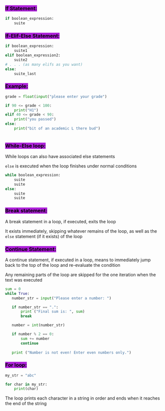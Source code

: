 ### <mark style="background:#AD21D9;">If Statement:</mark>

```Python
if boolean_expression: 
	suite
```


### <mark style="background:#AD21D9;">If-Elif-Else Statement:</mark>

```Python
if boolean_expression:
    suite1
elif boolean_expression2:
    suite2
# . . . (as many elifs as you want)
else:
    suite_last 
```

### <mark style="background:#AD21D9;">Example:</mark>

```Python
grade = float(input("please enter your grade")

if 90 <= grade < 100:
    print("H1")
elif 40 <= grade < 90:
    print("you passed")
else:
    print("bit of an academic L there bud")
    
```
### <mark style="background:#AD21D9;">While-Else loop:</mark>

While loops can also have associated else statements

``else`` is executed when the loop finishes under normal conditions

```Python
while boolean_expression:
    suite
    suite
else:
    suite
    suite 
```

### <mark style="background:#AD21D9;">Break statement:</mark>

A break statement in a loop, if executed, exits the loop

It exists immediately, skipping whatever remains of the loop, as well as the ``else`` statement (if it exists) of the loop

### <mark style="background:#AD21D9;">Continue Statement:</mark>

A continue statement, if executed in a loop, means to immediately jump back to the top of the loop and re-evaluate the condition

Any remaining parts of the loop are skipped for the one iteration when the text was executed

```Python
sum = 0
while True:
   number_str = input("Please enter a number: ")

   if number_str == ".":
       print ("Final sum is: ", sum)
       break

   number = int(number_str)

   if number % 2 == 0:
       sum += number
       continue
   
   print ("Number is not even! Enter even numbers only.")
```

### <mark style="background:#AD21D9;">For loop:</mark>

```Python
my_str = "abc"

for char in my_str:
    print(char)
```

The loop prints each character in a string in order and ends when it reaches the end of the string